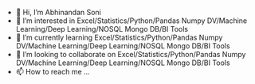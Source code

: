 - 👋 Hi, I’m Abhinandan Soni
- 👀 I’m interested in Excel/Statistics/Python/Pandas Numpy DV/Machine Learning/Deep Learning/NOSQL Mongo DB/BI Tools
- 🌱 I’m currently learning Excel/Statistics/Python/Pandas Numpy DV/Machine Learning/Deep Learning/NOSQL Mongo DB/BI Tools
- 💞️ I’m looking to collaborate on Excel/Statistics/Python/Pandas Numpy DV/Machine Learning/Deep Learning/NOSQL Mongo DB/BI Tools
- 📫 How to reach me ...

<!---
AbhinandanSoni/AbhinandanSoni is a ✨ special ✨ repository because its `README.md` (this file) appears on your GitHub profile.
You can click the Preview link to take a look at your changes.
--->
